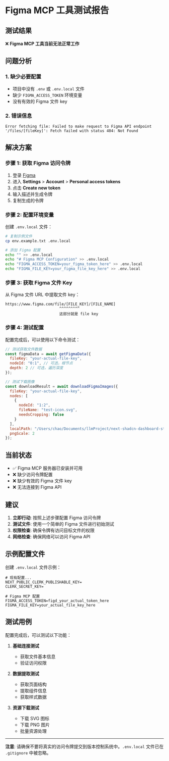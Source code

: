 # Figma MCP 工具测试报告

## 测试结果

❌ **Figma MCP 工具当前无法正常工作**

## 问题分析

### 1. 缺少必要配置
- 项目中没有 `.env` 或 `.env.local` 文件
- 缺少 `FIGMA_ACCESS_TOKEN` 环境变量
- 没有有效的 Figma 文件 key

### 2. 错误信息
```
Error fetching file: Failed to make request to Figma API endpoint '/files/[fileKey]': Fetch failed with status 404: Not Found
```

## 解决方案

### 步骤 1: 获取 Figma 访问令牌

1. 登录 [Figma](https://www.figma.com/)
2. 进入 **Settings** > **Account** > **Personal access tokens**
3. 点击 **Create new token**
4. 输入描述并生成令牌
5. 复制生成的令牌

### 步骤 2: 配置环境变量

创建 `.env.local` 文件：

```bash
# 复制示例文件
cp env.example.txt .env.local

# 添加 Figma 配置
echo "" >> .env.local
echo "# Figma MCP Configuration" >> .env.local
echo "FIGMA_ACCESS_TOKEN=your_figma_token_here" >> .env.local
echo "FIGMA_FILE_KEY=your_figma_file_key_here" >> .env.local
```

### 步骤 3: 获取 Figma 文件 Key

从 Figma 文件 URL 中提取文件 key：
```
https://www.figma.com/file/[FILE_KEY]/[FILE_NAME]
                        ^^^^^^^^^
                        这部分就是 file key
```

### 步骤 4: 测试配置

配置完成后，可以使用以下命令测试：

```javascript
// 测试获取文件数据
const figmaData = await getFigmaData({
  fileKey: "your-actual-file-key",
  nodeId: "0:1", // 可选，根节点
  depth: 2 // 可选，遍历深度
});

// 测试下载图像
const downloadResult = await downloadFigmaImages({
  fileKey: "your-actual-file-key",
  nodes: [
    {
      nodeId: "1:2",
      fileName: "test-icon.svg",
      needsCropping: false
    }
  ],
  localPath: "/Users/chao/Documents/llmProject/next-shadcn-dashboard-starter/public/assets",
  pngScale: 2
});
```

## 当前状态

- ✅ Figma MCP 服务器已安装并可用
- ❌ 缺少访问令牌配置
- ❌ 缺少有效的 Figma 文件 key
- ❌ 无法连接到 Figma API

## 建议

1. **立即行动**: 按照上述步骤配置 Figma 访问令牌
2. **测试文件**: 使用一个简单的 Figma 文件进行初始测试
3. **权限检查**: 确保令牌有访问目标文件的权限
4. **网络检查**: 确保网络可以访问 Figma API

## 示例配置文件

创建 `.env.local` 文件示例：

```env
# 现有配置...
NEXT_PUBLIC_CLERK_PUBLISHABLE_KEY=
CLERK_SECRET_KEY=

# Figma MCP 配置
FIGMA_ACCESS_TOKEN=figd_your_actual_token_here
FIGMA_FILE_KEY=your_actual_file_key_here
```

## 测试用例

配置完成后，可以测试以下功能：

1. **基础连接测试**
   - 获取文件基本信息
   - 验证访问权限

2. **数据提取测试**
   - 获取页面结构
   - 提取组件信息
   - 获取样式数据

3. **资源下载测试**
   - 下载 SVG 图标
   - 下载 PNG 图片
   - 批量资源处理

---

**注意**: 请确保不要将真实的访问令牌提交到版本控制系统中。`.env.local` 文件已在 `.gitignore` 中被忽略。